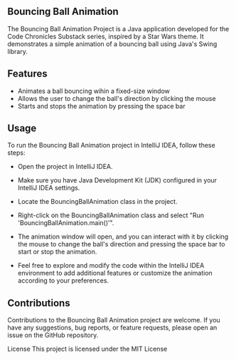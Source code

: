 ## Bouncing Ball Animation
The Bouncing Ball Animation Project is a Java application developed for the Code Chronicles Substack series, inspired by a Star Wars theme. It demonstrates a simple animation of a bouncing ball using Java's Swing library.

## Features
- Animates a ball bouncing wihin a fixed-size window
- Allows the user to change the ball's direction by clicking the mouse
- Starts and stops the animation by pressing the space bar

## Usage
To run the Bouncing Ball Animation project in IntelliJ IDEA, follow these steps:

- Open the project in IntelliJ IDEA. 


- Make sure you have Java Development Kit (JDK) configured in your IntelliJ IDEA settings.


- Locate the BouncingBallAnimation class in the project.


- Right-click on the BouncingBallAnimation class and select "Run 'BouncingBallAnimation.main()'".


- The animation window will open, and you can interact with it by clicking the mouse to change the ball's direction and pressing the space bar to start or stop the animation.


- Feel free to explore and modify the code within the IntelliJ IDEA environment to add additional features or customize the animation according to your preferences.

## Contributions
Contributions to the Bouncing Ball Animation project are welcome. If you have any suggestions, bug reports, or feature requests, please open an issue on the GitHub repository.

License
This project is licensed under the MIT License
